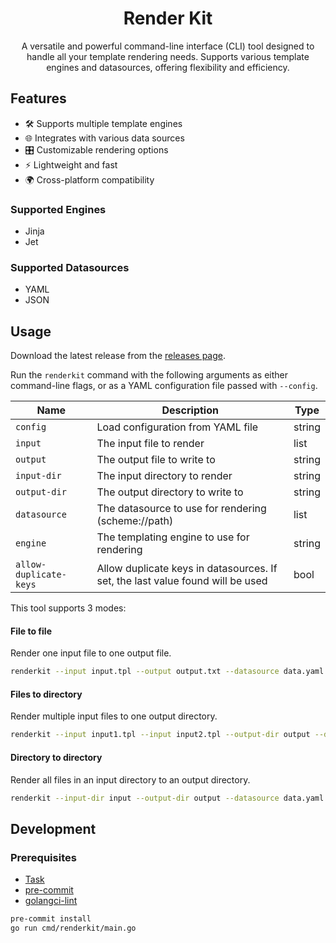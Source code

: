 <div align="center">
<h1>Render Kit</h1>

A versatile and powerful command-line interface (CLI) tool designed to handle all your template rendering needs. Supports various template engines and datasources, offering flexibility and efficiency.

</div>

## Features

- 🛠️ Supports multiple template engines
- 🌐 Integrates with various data sources
- 🎛️ Customizable rendering options
- ⚡ Lightweight and fast
- 🌍 Cross-platform compatibility

### Supported Engines

- Jinja
- Jet

### Supported Datasources

- YAML
- JSON

## Usage

Download the latest release from the [releases page](https://github.com/orellazri/renderkit/releases).

Run the `renderkit` command with the following arguments as either command-line flags, or as a YAML configuration file passed with `--config`.

| Name                   | Description                                                                    | Type   |
| ---------------------- | ------------------------------------------------------------------------------ | ------ |
| `config`               | Load configuration from YAML file                                              | string |
| `input`                | The input file to render                                                       | list   |
| `output`               | The output file to write to                                                    | string |
| `input-dir`            | The input directory to render                                                  | string |
| `output-dir`           | The output directory to write to                                               | string |
| `datasource`           | The datasource to use for rendering (scheme://path)                            | list   |
| `engine`               | The templating engine to use for rendering                                     | string |
| `allow-duplicate-keys` | Allow duplicate keys in datasources. If set, the last value found will be used | bool   |

This tool supports 3 modes:

#### File to file

Render one input file to one output file.

```bash
renderkit --input input.tpl --output output.txt --datasource data.yaml --engine jinja
```

#### Files to directory

Render multiple input files to one output directory.

```bash
renderkit --input input1.tpl --input input2.tpl --output-dir output --datasource data.yaml --engine jinja
```

#### Directory to directory

Render all files in an input directory to an output directory.

```bash
renderkit --input-dir input --output-dir output --datasource data.yaml --engine jinja
```

## Development

### Prerequisites

- [Task](https://taskfile.dev/)
- [pre-commit](https://pre-commit.com/)
- [golangci-lint](https://github.com/golangci/golangci-lint)

```bash
pre-commit install
go run cmd/renderkit/main.go
```
